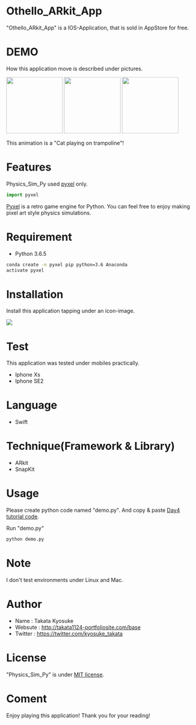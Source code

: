 # Othello_ARkit_App

"Othello_ARkit_App" is a IOS-Application, that is sold in AppStore for free.
 
# DEMO
 
How this application move is described under pictures.

<img src="https://user-images.githubusercontent.com/83679529/155926551-11eac50b-cbd8-425c-ae8d-b66c200c8eeb.PNG" width="150px"> <img src="https://user-images.githubusercontent.com/83679529/155926551-11eac50b-cbd8-425c-ae8d-b66c200c8eeb.PNG" width="150px"> <img src="https://user-images.githubusercontent.com/83679529/155926551-11eac50b-cbd8-425c-ae8d-b66c200c8eeb.PNG" width="150px">

This animation is a "Cat playing on trampoline"!

# Features
 
Physics_Sim_Py used [pyxel](https://github.com/kitao/pyxel) only.
 
```python
import pyxel
```
[Pyxel](https://github.com/kitao/pyxel) is a retro game engine for Python.
You can feel free to enjoy making pixel art style physics simulations.
 
# Requirement

* Python 3.6.5
 
<!-- Environments under [Anaconda for Windows](https://www.anaconda.com/distribution/) is tested. -->
 
```bash
conda create -n pyxel pip python=3.6 Anaconda
activate pyxel
```

# Installation
 
Install this application tapping under an icon-image.

<a href="https://apps.apple.com/jp/app/ar%E3%82%AA%E3%82%BB%E3%83%AD/id1609306273"><img src="https://user-images.githubusercontent.com/83679529/155931841-a92308bb-5a02-44a4-9064-1301c0418400.svg"></a>

# Test

This application was tested under mobiles practically.

* Iphone Xs
* Iphone SE2

# Language

* Swift

# Technique(Framework & Library)

* ARkit
* SnapKit
 
# Usage
 
Please create python code named "demo.py".
And copy &amp; paste [Day4 tutorial code](https://cpp-learning.com/pyxel_physical_sim4/).
 
Run "demo.py"
 
```bash
python demo.py
```

# Note
 
I don't test environments under Linux and Mac.
 
# Author
 
* Name : Takata Kyosuke
* Websute : http://takata1124-portfoliosite.com/base
* Twitter : https://twitter.com/kyosuke_takata
 
# License
 
"Physics_Sim_Py" is under [MIT license](https://en.wikipedia.org/wiki/MIT_License).

# Coment
 
Enjoy playing this application! Thank you for your reading!
